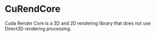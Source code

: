 # CuRendCore
Cuda Render Core is a 3D and 2D rendering library that does not use Direct3D rendering processing.

